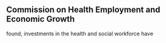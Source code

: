 ## Commission on Health Employment and Economic Growth

found, investments in the health and social workforce have